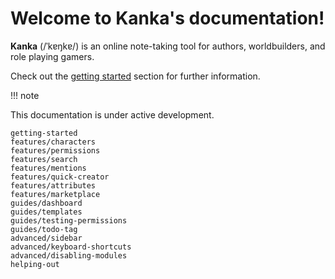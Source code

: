 # Welcome to Kanka's documentation!

**Kanka** (/ˈkɐŋkɐ/) is an online note-taking tool for authors, worldbuilders, and role playing gamers.

Check out the [getting started](getting-started) section for further information.

!!! note

   This documentation is under active development.

```{toctree}
getting-started
features/characters
features/permissions
features/search
features/mentions
features/quick-creator
features/attributes
features/marketplace
guides/dashboard
guides/templates
guides/testing-permissions
guides/todo-tag
advanced/sidebar
advanced/keyboard-shortcuts
advanced/disabling-modules
helping-out
```
